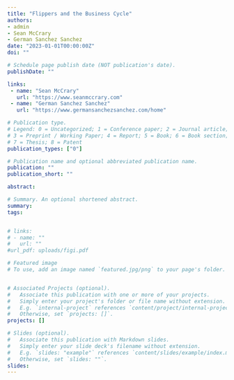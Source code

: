 ```yaml
---
title: "Flippers and the Business Cycle"
authors:
- admin
- Sean McCrary
- German Sanchez Sanchez 
date: "2023-01-01T00:00:00Z"
doi: ""

# Schedule page publish date (NOT publication's date).
publishDate: ""

links:
 - name: "Sean McCrary"
   url: "https://www.seanmccrary.com"
 - name: "German Sanchez Sanchez"
   url: "https://www.germansanchezsanchez.com/home"

# Publication type.
# Legend: 0 = Uncategorized; 1 = Conference paper; 2 = Journal article;
# 3 = Preprint / Working Paper; 4 = Report; 5 = Book; 6 = Book section;
# 7 = Thesis; 8 = Patent
publication_types: ["0"]

# Publication name and optional abbreviated publication name.
publication: ""
publication_short: ""

abstract:

# Summary. An optional shortened abstract.
summary: 
tags:


# links:
# - name: ""
#   url: ""
#url_pdf: uploads/figi.pdf

# Featured image
# To use, add an image named `featured.jpg/png` to your page's folder. 


# Associated Projects (optional).
#   Associate this publication with one or more of your projects.
#   Simply enter your project's folder or file name without extension.
#   E.g. `internal-project` references `content/project/internal-project/index.md`.
#   Otherwise, set `projects: []`.
projects: []

# Slides (optional).
#   Associate this publication with Markdown slides.
#   Simply enter your slide deck's filename without extension.
#   E.g. `slides: "example"` references `content/slides/example/index.md`.
#   Otherwise, set `slides: ""`.
slides: 
---
```

